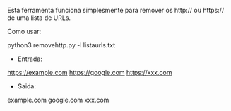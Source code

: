 Esta ferramenta funciona simplesmente para remover os http:// ou https:// de uma lista de URLs.

Como usar:

python3 removehttp.py -l listaurls.txt

- Entrada:

https://example.com
https://google.com
https://xxx.com

- Saida:

example.com
google.com
xxx.com
